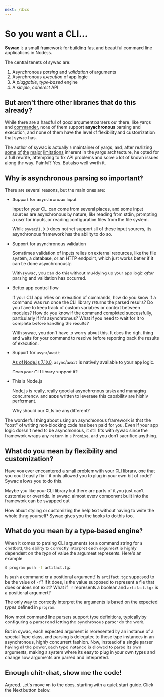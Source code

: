 ```yaml
---
next: /docs
---
```

# So you want a CLI...

__Sywac__ is a small framework for building fast and beautiful command line applications in Node.js.

The central tenets of sywac are:

1. Asynchronous _parsing_ and _validation_ of arguments
2. Asynchronous _execution_ of app logic
3. A _pluggable_, _type-based_ engine
4. A _simple_, _coherent_ API

## But aren't there other libraries that do this already?

While there are a handful of good argument parsers out there, like [yargs](http://yargs.js.org/) and [commander](http://tj.github.io/commander.js/), none of them support __asynchronous__ parsing and execution, and none of them have the level of flexibility and customization that sywac has.

The [author](https://github.com/nexdrew) of sywac is actually a maintainer of yargs, and, after realizing [some](https://github.com/yargs/yargs/issues/541#issuecomment-256682437) [of](https://github.com/yargs/yargs/issues/756) [the](https://github.com/yargs/yargs/issues/564) [major](https://github.com/yargs/yargs/issues/510) [limitations](https://github.com/yargs/yargs/issues/859) inherent in the yargs architecture, he opted for a full rewrite, attempting to fix API problems and solve a lot of known issues along the way. Painful? Yes. But also well worth it.

## Why is asynchronous parsing so important?

There are several reasons, but the main ones are:

- Support for asynchronous input

    Input for your CLI can come from several places, and some input sources are asynchronous by nature, like reading from stdin, prompting a user for inputs, or reading configuration files from the file system.

    While `sywac@1.0.0` does not yet support all of these input sources, its asynchronous framework has the ability to do so.

- Support for asynchronous validation

    Sometimes validation of inputs relies on external resources, like the file system, a database, or an HTTP endpoint, which just works better if it can be done asynchronously.

    With sywac, you can do this without muddying up your app logic _after_ parsing and validation has occurred.

- Better app control flow

    If your CLI app relies on execution of commands, how do you know if a command was run once the CLI library returns the parsed results? Do you have to keep track of custom variables or context between modules? How do you know if the command completed successfully, particularly if it's asynchronous? What if you need to wait for it to complete before handling the results?

    With sywac, you don't have to worry about this. It does the right thing and waits for your command to resolve before reporting back the results of execution.

- Support for `async`/`await`

    [As of Node.js 7.10.0](http://node.green/#ES2017-features-async-functions-await), `async`/`await` is natively available to your app logic.

    Does your CLI library support it?

- This is Node.js

    Node.js is really, really good at asynchronous tasks and managing concurrency, and apps written to leverage this capability are highly performant.

    Why should our CLIs be any different?

The wonderful thing about using an asynchronous framework is that the "cost" of writing non-blocking code has been paid for you. Even if your app logic doesn't need to be asynchronous, it still fits with sywac since the framework wraps any `return` in a `Promise`, and you don't sacrifice anything.

## What do you mean by flexibility and customization?

Have you ever encountered a small problem with your CLI library, one that you could easily fix if it only allowed you to plug in your own bit of code? Sywac allows you to do this.

Maybe you like your CLI library but there are parts of it you just can't customize or override. In sywac, almost every component built into the framework can be swapped out.

How about styling or customizing the help text without having to write the whole thing yourself? Sywac gives you the hooks to do this too.

## What do you mean by a type-based engine?

When it comes to parsing CLI arguments (or a command string for a chatbot), the ability to correctly interpret each argument is highly dependent on the _type_ of value the argument represents. Here's an example:

```bash
$ program push -f artifact.tgz
```

Is `push` a command or a positional argument? Is `artifact.tgz` supposed to be the value of `-f`? If it does, is the value supposed to represent a file that does or does not exist? What if `-f` represents a boolean and `artifact.tgz` is a positional argument?

The only way to correctly interpret the arguments is based on the expected _types_ defined in `program`.

Now most command line parsers support type definitions, typically by configuring a parser and letting the synchronous parser do the work.

But in sywac, each expected argument is represented by an instance of a special Type class, and parsing is delegated to these type instances in an asynchronous, highly concurrent fashion. Now, instead of a single parser having all the power, each type instance is allowed to parse its own arguments, making a system where its easy to plug in your own types and change how arguments are parsed and interpreted.

## Enough chit-chat, show me the code!

Agreed. Let's move on to the docs, starting with a quick start guide. Click the Next button below.
